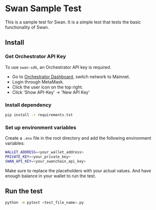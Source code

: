 # Swan Sample Test

This is a sample test for Swan. It is a simple test that tests the basic functionality of Swan.

## Install
### Get Orchestrator API Key

To use `swan-sdk`, an Orchestrator API key is required.

- Go to [Orchestrator Dashboard](https://orchestrator.swanchain.io/provider-status), switch network to Mainnet.
- Login through MetaMask.
- Click the user icon on the top right.
- Click 'Show API-Key' -> 'New API Key'


### Install dependency
```bash
pip install -r requirements.txt
```
### Set up environment variables
Create a `.env` file in the root directory and add the following environment variables:

```bash
WALLET_ADDRESS=<your_wallet_address>
PRIVATE_KEY=<your_private_key>
SWAN_API_KEY=<your_swanchain_api_key>
```
Make sure to replace the placeholders with your actual values. 
And have enough balance in your wallet to run the test.

## Run the test

```bash
python -m pytest <test_file_name>.py
```

